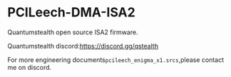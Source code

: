 # PCILeech-DMA-ISA2
Quantumstealth open source ISA2 firmware.

Quantumstealth discord:https://discord.gg/qstealth

For more engineering documents`pcileech_enigma_x1.srcs`,please contact me on discord.
